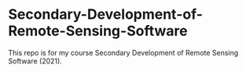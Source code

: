 # Secondary-Development-of-Remote-Sensing-Software
This repo is for my course Secondary Development of Remote Sensing Software (2021).
